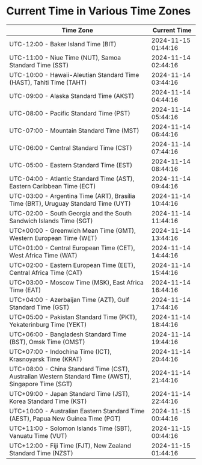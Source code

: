 # Current Time in Various Time Zones

| Time Zone | Current Time |
|-----------|--------------|
| UTC-12:00 - Baker Island Time (BIT) | 2024-11-15 01:44:16 |
| UTC-11:00 - Niue Time (NUT), Samoa Standard Time (SST) | 2024-11-14 02:44:16 |
| UTC-10:00 - Hawaii-Aleutian Standard Time (HAST), Tahiti Time (TAHT) | 2024-11-14 03:44:16 |
| UTC-09:00 - Alaska Standard Time (AKST) | 2024-11-14 04:44:16 |
| UTC-08:00 - Pacific Standard Time (PST) | 2024-11-14 05:44:16 |
| UTC-07:00 - Mountain Standard Time (MST) | 2024-11-14 06:44:16 |
| UTC-06:00 - Central Standard Time (CST) | 2024-11-14 07:44:16 |
| UTC-05:00 - Eastern Standard Time (EST) | 2024-11-14 08:44:16 |
| UTC-04:00 - Atlantic Standard Time (AST), Eastern Caribbean Time (ECT) | 2024-11-14 09:44:16 |
| UTC-03:00 - Argentina Time (ART), Brasília Time (BRT), Uruguay Standard Time (UYT) | 2024-11-14 10:44:16 |
| UTC-02:00 - South Georgia and the South Sandwich Islands Time (SGT) | 2024-11-14 11:44:16 |
| UTC±00:00 - Greenwich Mean Time (GMT), Western European Time (WET) | 2024-11-14 13:44:16 |
| UTC+01:00 - Central European Time (CET), West Africa Time (WAT) | 2024-11-14 14:44:16 |
| UTC+02:00 - Eastern European Time (EET), Central Africa Time (CAT) | 2024-11-14 15:44:16 |
| UTC+03:00 - Moscow Time (MSK), East Africa Time (EAT) | 2024-11-14 16:44:16 |
| UTC+04:00 - Azerbaijan Time (AZT), Gulf Standard Time (GST) | 2024-11-14 17:44:16 |
| UTC+05:00 - Pakistan Standard Time (PKT), Yekaterinburg Time (YEKT) | 2024-11-14 18:44:16 |
| UTC+06:00 - Bangladesh Standard Time (BST), Omsk Time (OMST) | 2024-11-14 19:44:16 |
| UTC+07:00 - Indochina Time (ICT), Krasnoyarsk Time (KRAT) | 2024-11-14 20:44:16 |
| UTC+08:00 - China Standard Time (CST), Australian Western Standard Time (AWST), Singapore Time (SGT) | 2024-11-14 21:44:16 |
| UTC+09:00 - Japan Standard Time (JST), Korea Standard Time (KST) | 2024-11-14 22:44:16 |
| UTC+10:00 - Australian Eastern Standard Time (AEST), Papua New Guinea Time (PGT) | 2024-11-15 00:44:16 |
| UTC+11:00 - Solomon Islands Time (SBT), Vanuatu Time (VUT) | 2024-11-15 00:44:16 |
| UTC+12:00 - Fiji Time (FJT), New Zealand Standard Time (NZST) | 2024-11-15 01:44:16 |
